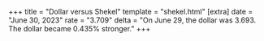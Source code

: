 +++
title = "Dollar versus Shekel"
template = "shekel.html"
[extra]
date = "June 30, 2023"
rate = "3.709"
delta = "On June 29, the dollar was 3.693. The dollar became 0.435% stronger."
+++
